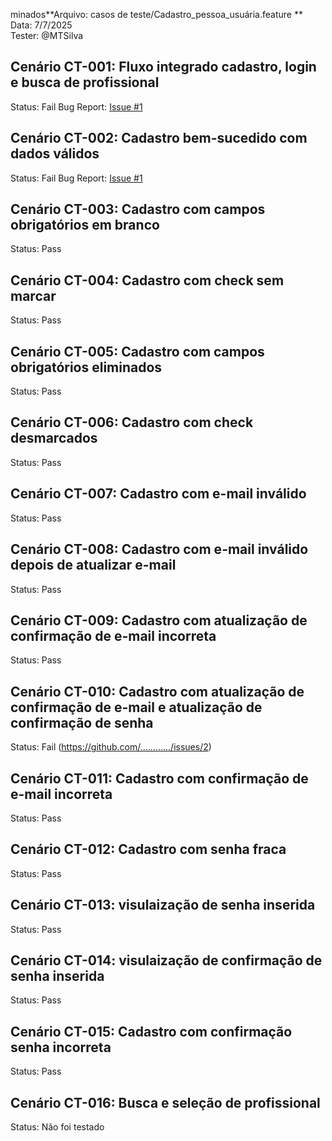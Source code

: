 minados**Arquivo: casos de teste/Cadastro_pessoa_usuária.feature  **
Data: 7/7/2025  
Tester: @MTSilva

## Cenário CT-001: Fluxo integrado cadastro, login e busca de profissional  
Status:  Fail
Bug Report: [Issue #1](https://github.com/........................./issues/1)  

## Cenário CT-002:  Cadastro bem-sucedido com dados válidos
Status: Fail 
Bug Report: [Issue #1](https://github.com/............/issues/1)  

## Cenário CT-003:  Cadastro com campos obrigatórios em branco
Status: Pass

## Cenário CT-004:  Cadastro com check sem marcar
Status: Pass

## Cenário CT-005:  Cadastro com campos obrigatórios eliminados
Status: Pass

## Cenário CT-006:  Cadastro com check desmarcados
Status: Pass

## Cenário CT-007:  Cadastro com e-mail inválido 
Status: Pass

## Cenário CT-008: Cadastro com e-mail inválido depois de atualizar e-mail
Status: Pass

## Cenário CT-009: Cadastro com atualização de confirmação de e-mail incorreta 
Status: Pass

## Cenário CT-010: Cadastro com atualização de confirmação de e-mail e atualização de confirmação de senha 
Status: Fail (https://github.com/............/issues/2)  

## Cenário CT-011:  Cadastro com confirmação de e-mail incorreta 
Status: Pass

## Cenário CT-012:  Cadastro com senha fraca
Status: Pass

## Cenário CT-013: visulaização de senha inserida
Status: Pass

## Cenário CT-014: visulaização de confirmação de senha inserida
Status: Pass

## Cenário CT-015: Cadastro com confirmação senha incorreta  
Status: Pass

## Cenário CT-016:  Busca e seleção de profissional
Status: Não foi testado



